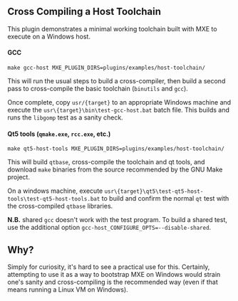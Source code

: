 Cross Compiling a Host Toolchain
--------------------------------

This plugin demonstrates a minimal working toolchain built with MXE to
execute on a Windows host.

#### GCC

```
make gcc-host MXE_PLUGIN_DIRS=plugins/examples/host-toolchain/
```

This will run the usual steps to build a cross-compiler, then build a
second pass to cross-compile the basic toolchain (`binutils` and `gcc`).

Once complete, copy `usr/{target}` to an appropriate Windows machine
and execute the `usr\{target}\bin\test-gcc-host.bat` batch file. This
builds and runs the `libgomp` test as a sanity check.

#### Qt5 tools (`qmake.exe`, `rcc.exe`, etc.)

```
make qt5-host-tools MXE_PLUGIN_DIRS=plugins/examples/host-toolchain/
```

This will build `qtbase`, cross-compile the toolchain and qt tools, and
download `make` binaries from the source recommended by the GNU Make project.

On a windows machine, execute
`usr\{target}\qt5\test-qt5-host-tools\test-qt5-host-tools.bat` to build and
confirm the normal `qt` test with the cross-compiled `qtbase` libraries.

**N.B.** shared `gcc` doesn't work with the test program. To build a shared
test, use the additional option `gcc-host_CONFIGURE_OPTS=--disable-shared`.

Why?
----

Simply for curiosity, it's hard to see a practical use for this. Certainly,
attempting to use it as a way to bootstrap MXE on Windows would strain
one's sanity and cross-compiling is the recommended way (even if that means
running a Linux VM on Windows).
